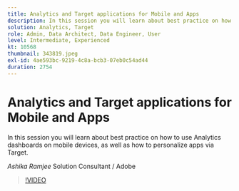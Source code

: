 ```yaml
---
title: Analytics and Target applications for Mobile and Apps
description: In this session you will learn about best practice on how to use Analytics dashboards on mobile devices, as well as how to personalize apps via Target.
solution: Analytics, Target
role: Admin, Data Architect, Data Engineer, User
level: Intermediate, Experienced
kt: 10568
thumbnail: 343819.jpeg
exl-id: 4ae593bc-9219-4c8a-bcb3-07eb0c54ad44
duration: 2754
---
```

# Analytics and Target applications for Mobile and Apps

In this session you will learn about best practice on how to use Analytics dashboards on mobile devices, as well as how to personalize apps via Target.

*Ashika Ramjee* Solution Consultant / Adobe

>[!VIDEO](https://video.tv.adobe.com/v/343819/?quality=12&learn=on)
